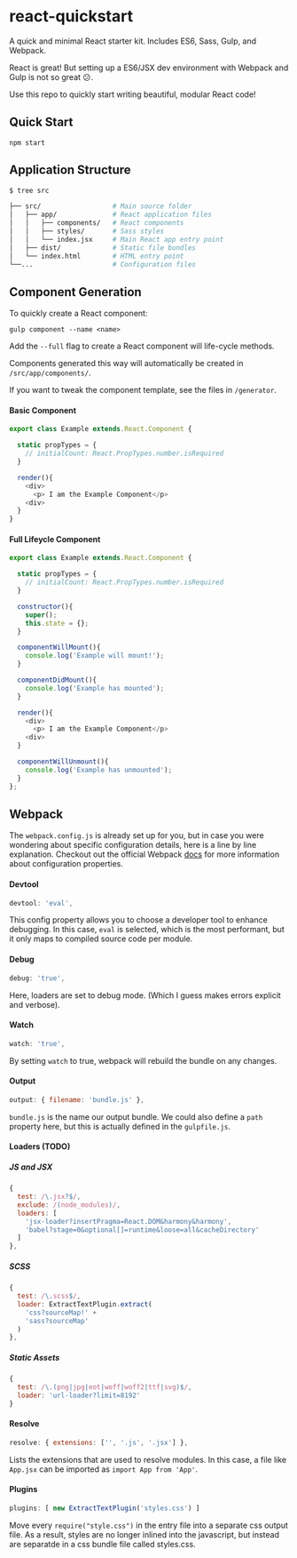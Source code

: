 # react-quickstart

A quick and minimal React starter kit. Includes ES6, Sass, Gulp, and Webpack.

React is great! But setting up a ES6/JSX dev environment with Webpack and Gulp is not so great :confused:. 

Use this repo to quickly start writing beautiful, modular React code!

## Quick Start

    npm start


## Application Structure

```bash
$ tree src

├── src/                  # Main source folder
│   ├── app/              # React application files
│   │   ├── components/   # React components
│   │   ├── styles/       # Sass styles
│   │   └── index.jsx     # Main React app entry point
│   ├── dist/             # Static file bundles
│   └── index.html        # HTML entry point     
└──...                    # Configuration files
```


## Component Generation

To quickly create a React component:

    gulp component --name <name>

Add the `--full` flag to create a React component will life-cycle methods.

Components generated this way will automatically be created in `/src/app/components/`. 

If you want to tweak the component template, see the files in `/generator`. 

#### Basic Component

```javascript
export class Example extends.React.Component {

  static propTypes = {
    // initialCount: React.PropTypes.number.isRequired
  }

  render(){
    <div>
      <p> I am the Example Component</p>
    <div>
  }
}
```

#### Full Lifeycle Component
```javascript
export class Example extends.React.Component {

  static propTypes = {
    // initialCount: React.PropTypes.number.isRequired
  }

  constructor(){
    super();
    this.state = {};
  }

  componentWillMount(){
    console.log('Example will mount!');
  }

  componentDidMount(){
    console.log('Example has mounted');
  }

  render(){
    <div>
      <p> I am the Example Component</p>
    <div>
  }

  componentWillUnmount(){
    console.log('Example has unmounted');
  }
};
```

## Webpack

The `webpack.config.js` is already set up for you, but in case you were wondering about specific configuration details, here is a line by line explanation. Checkout out the official Webpack [docs](http://webpack.github.io/docs/configuration.html#devtool) for more information about configuration properties.

#### Devtool
```javascript
devtool: 'eval',
```
This config property allows you to choose a developer tool to enhance debugging. In this case, `eval` is selected, which is the most performant, but it only maps to compiled source code per module. 

#### Debug
```javascript
debug: 'true',
```
Here, loaders are set to debug mode. (Which I guess makes errors explicit and verbose).

#### Watch
```javascript
watch: 'true',
```
By setting `watch` to true, webpack will rebuild the bundle on any changes.

#### Output
```javascript
output: { filename: 'bundle.js' },
```
`bundle.js` is the name our output bundle. We could also define a `path` property here, but this is actually defined in the `gulpfile.js`.

#### Loaders (TODO)

##### JS and JSX
```javascript
{
  test: /\.jsx?$/,
  exclude: /(node_modules)/,
  loaders: [
    'jsx-loader?insertPragma=React.DOM&harmony&harmony', 
    'babel?stage=0&optional[]=runtime&loose=all&cacheDirectory'
  ]
},
```
##### SCSS
```javascript
{
  test: /\.scss$/,
  loader: ExtractTextPlugin.extract(
    'css?sourceMap!' +
    'sass?sourceMap'
  )
},
```
##### Static Assets
```javascript
{
  test: /\.(png|jpg|eot|woff|woff2|ttf|svg)$/, 
  loader: 'url-loader?limit=8192'
}
```

#### Resolve
```javascript
resolve: { extensions: ['', '.js', '.jsx'] },
```
Lists the extensions that are used to resolve modules. In this case, a file like `App.jsx` can be imported as `import App from 'App'`.

#### Plugins

```javascript
plugins: [ new ExtractTextPlugin('styles.css') ]
```
Move every `require("style.css")` in the entry file into a separate css output file. As a result, styles are no longer inlined into the javascript, but instead are separatde in a css bundle file  called styles.css. 



